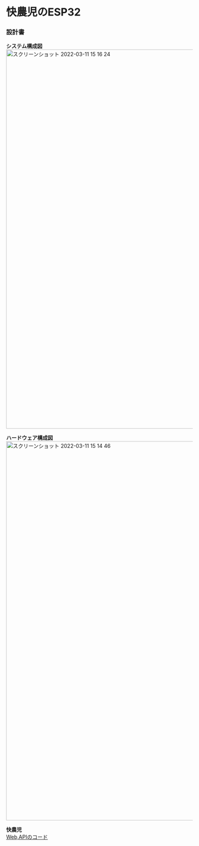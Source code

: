 # 快農児のESP32


### 設計書
**システム構成図**
<img width="1024" alt="スクリーンショット 2022-03-11 15 16 24" src="https://user-images.githubusercontent.com/82006976/157813145-d782394d-9402-4433-8ed2-b27508744e62.png">

**ハードウェア構成図**
<img width="1024" alt="スクリーンショット 2022-03-11 15 14 46" src="https://user-images.githubusercontent.com/82006976/157812928-b9f22ff4-c3a9-48c3-9e2a-ed5cff8f3919.png">

**快農児**<br>
[Web,APIのコード](https://github.com/toasahi/kainouji)
